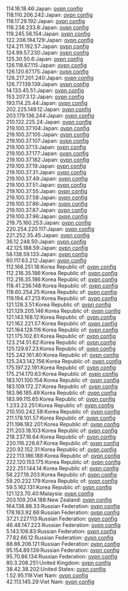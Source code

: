 114.16.18.46:Japan: [ovpn config](vpn/114_16_18_46.ovpn)  
118.110.206.242:Japan: [ovpn config](vpn/118_110_206_242.ovpn)  
118.17.29.192:Japan: [ovpn config](vpn/118_17_29_192.ovpn)  
118.238.233.8:Japan: [ovpn config](vpn/118_238_233_8.ovpn)  
119.245.56.154:Japan: [ovpn config](vpn/119_245_56_154.ovpn)  
122.208.194.129:Japan: [ovpn config](vpn/122_208_194_129.ovpn)  
124.211.192.57:Japan: [ovpn config](vpn/124_211_192_57.ovpn)  
124.99.57.230:Japan: [ovpn config](vpn/124_99_57_230.ovpn)  
125.30.50.6:Japan: [ovpn config](vpn/125_30_50_6.ovpn)  
126.118.67.115:Japan: [ovpn config](vpn/126_118_67_115.ovpn)  
126.120.67.175:Japan: [ovpn config](vpn/126_120_67_175.ovpn)  
126.217.201.240:Japan: [ovpn config](vpn/126_217_201_240.ovpn)  
126.77.139.139:Japan: [ovpn config](vpn/126_77_139_139.ovpn)  
14.133.45.51:Japan: [ovpn config](vpn/14_133_45_51.ovpn)  
153.207.3.12:Japan: [ovpn config](vpn/153_207_3_12.ovpn)  
193.114.25.44:Japan: [ovpn config](vpn/193_114_25_44.ovpn)  
202.225.149.12:Japan: [ovpn config](vpn/202_225_149_12.ovpn)  
203.179.136.244:Japan: [ovpn config](vpn/203_179_136_244.ovpn)  
210.132.225.24:Japan: [ovpn config](vpn/210_132_225_24.ovpn)  
219.100.37.104:Japan: [ovpn config](vpn/219_100_37_104.ovpn)  
219.100.37.105:Japan: [ovpn config](vpn/219_100_37_105.ovpn)  
219.100.37.107:Japan: [ovpn config](vpn/219_100_37_107.ovpn)  
219.100.37.13:Japan: [ovpn config](vpn/219_100_37_13.ovpn)  
219.100.37.177:Japan: [ovpn config](vpn/219_100_37_177.ovpn)  
219.100.37.182:Japan: [ovpn config](vpn/219_100_37_182.ovpn)  
219.100.37.19:Japan: [ovpn config](vpn/219_100_37_19.ovpn)  
219.100.37.31:Japan: [ovpn config](vpn/219_100_37_31.ovpn)  
219.100.37.49:Japan: [ovpn config](vpn/219_100_37_49.ovpn)  
219.100.37.51:Japan: [ovpn config](vpn/219_100_37_51.ovpn)  
219.100.37.55:Japan: [ovpn config](vpn/219_100_37_55.ovpn)  
219.100.37.58:Japan: [ovpn config](vpn/219_100_37_58.ovpn)  
219.100.37.86:Japan: [ovpn config](vpn/219_100_37_86.ovpn)  
219.100.37.87:Japan: [ovpn config](vpn/219_100_37_87.ovpn)  
219.100.37.96:Japan: [ovpn config](vpn/219_100_37_96.ovpn)  
219.75.160.253:Japan: [ovpn config](vpn/219_75_160_253.ovpn)  
220.254.220.117:Japan: [ovpn config](vpn/220_254_220_117.ovpn)  
221.252.35.45:Japan: [ovpn config](vpn/221_252_35_45.ovpn)  
36.12.248.50:Japan: [ovpn config](vpn/36_12_248_50.ovpn)  
42.125.188.59:Japan: [ovpn config](vpn/42_125_188_59.ovpn)  
58.138.59.133:Japan: [ovpn config](vpn/58_138_59_133.ovpn)  
60.117.63.212:Japan: [ovpn config](vpn/60_117_63_212.ovpn)  
112.168.251.18:Korea Republic of: [ovpn config](vpn/112_168_251_18.ovpn)  
112.216.35.186:Korea Republic of: [ovpn config](vpn/112_216_35_186.ovpn)  
112.216.35.186:Korea Republic of: [ovpn config](vpn/112_216_35_186.ovpn)  
118.41.236.148:Korea Republic of: [ovpn config](vpn/118_41_236_148.ovpn)  
118.60.254.25:Korea Republic of: [ovpn config](vpn/118_60_254_25.ovpn)  
119.194.47.213:Korea Republic of: [ovpn config](vpn/119_194_47_213.ovpn)  
121.128.3.51:Korea Republic of: [ovpn config](vpn/121_128_3_51.ovpn)  
121.129.205.146:Korea Republic of: [ovpn config](vpn/121_129_205_146.ovpn)  
121.143.168.12:Korea Republic of: [ovpn config](vpn/121_143_168_12.ovpn)  
121.162.221.57:Korea Republic of: [ovpn config](vpn/121_162_221_57.ovpn)  
121.164.128.116:Korea Republic of: [ovpn config](vpn/121_164_128_116.ovpn)  
121.175.102.61:Korea Republic of: [ovpn config](vpn/121_175_102_61.ovpn)  
123.214.51.62:Korea Republic of: [ovpn config](vpn/123_214_51_62.ovpn)  
125.129.67.23:Korea Republic of: [ovpn config](vpn/125_129_67_23.ovpn)  
125.242.161.80:Korea Republic of: [ovpn config](vpn/125_242_161_80.ovpn)  
125.243.142.156:Korea Republic of: [ovpn config](vpn/125_243_142_156.ovpn)  
175.197.22.191:Korea Republic of: [ovpn config](vpn/175_197_22_191.ovpn)  
175.214.170.63:Korea Republic of: [ovpn config](vpn/175_214_170_63.ovpn)  
183.101.100.154:Korea Republic of: [ovpn config](vpn/183_101_100_154.ovpn)  
183.109.172.27:Korea Republic of: [ovpn config](vpn/183_109_172_27.ovpn)  
183.96.185.49:Korea Republic of: [ovpn config](vpn/183_96_185_49.ovpn)  
183.99.115.65:Korea Republic of: [ovpn config](vpn/183_99_115_65.ovpn)  
1.233.23.251:Korea Republic of: [ovpn config](vpn/1_233_23_251.ovpn)  
210.100.242.58:Korea Republic of: [ovpn config](vpn/210_100_242_58.ovpn)  
211.178.101.57:Korea Republic of: [ovpn config](vpn/211_178_101_57.ovpn)  
211.196.182.201:Korea Republic of: [ovpn config](vpn/211_196_182_201.ovpn)  
211.203.18.103:Korea Republic of: [ovpn config](vpn/211_203_18_103.ovpn)  
218.237.16.64:Korea Republic of: [ovpn config](vpn/218_237_16_64.ovpn)  
220.116.226.67:Korea Republic of: [ovpn config](vpn/220_116_226_67.ovpn)  
220.92.152.31:Korea Republic of: [ovpn config](vpn/220_92_152_31.ovpn)  
222.113.186.188:Korea Republic of: [ovpn config](vpn/222_113_186_188.ovpn)  
222.120.153.175:Korea Republic of: [ovpn config](vpn/222_120_153_175.ovpn)  
222.251.144.14:Korea Republic of: [ovpn config](vpn/222_251_144_14.ovpn)  
58.227.19.203:Korea Republic of: [ovpn config](vpn/58_227_19_203.ovpn)  
59.20.232.179:Korea Republic of: [ovpn config](vpn/59_20_232_179.ovpn)  
59.5.162.131:Korea Republic of: [ovpn config](vpn/59_5_162_131.ovpn)  
121.123.70.40:Malaysia: [ovpn config](vpn/121_123_70_40.ovpn)  
203.109.204.188:New Zealand: [ovpn config](vpn/203_109_204_188.ovpn)  
164.138.88.33:Russian Federation: [ovpn config](vpn/164_138_88_33.ovpn)  
178.163.92.66:Russian Federation: [ovpn config](vpn/178_163_92_66.ovpn)  
37.21.227.113:Russian Federation: [ovpn config](vpn/37_21_227_113.ovpn)  
46.48.147.223:Russian Federation: [ovpn config](vpn/46_48_147_223.ovpn)  
5.143.106.83:Russian Federation: [ovpn config](vpn/5_143_106_83.ovpn)  
77.82.66.12:Russian Federation: [ovpn config](vpn/77_82_66_12.ovpn)  
88.86.206.121:Russian Federation: [ovpn config](vpn/88_86_206_121.ovpn)  
95.154.89.139:Russian Federation: [ovpn config](vpn/95_154_89_139.ovpn)  
95.70.86.134:Russian Federation: [ovpn config](vpn/95_70_86_134.ovpn)  
80.3.208.251:United Kingdom: [ovpn config](vpn/80_3_208_251.ovpn)  
38.42.38.202:United States: [ovpn config](vpn/38_42_38_202.ovpn)  
1.52.95.119:Viet Nam: [ovpn config](vpn/1_52_95_119.ovpn)  
42.113.145.29:Viet Nam: [ovpn config](vpn/42_113_145_29.ovpn)  
